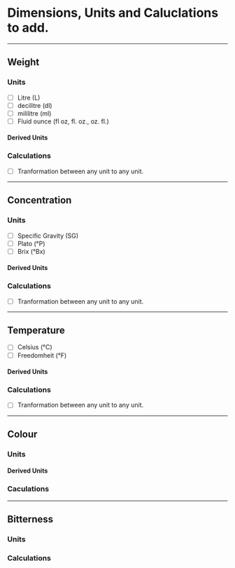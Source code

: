 # Dimensions, Units and Caluclations to add.
---
## Weight
### Units

- [ ] Litre (L)
- [ ] decilitre (dl) 
- [ ] mililitre (ml)
- [ ] Fluid ounce (fl oz, fl. oz., oz. fl.)
#### Derived Units

### Calculations
- [ ] Tranformation between any unit to any unit.
---
## Concentration
### Units
- [ ] Specific Gravity (SG)
- [ ] Plato (&deg;P)
- [ ] Brix (&deg;Bx)

#### Derived Units

### Calculations

- [ ] Tranformation between any unit to any unit.

---
## Temperature

- [ ] Celsius (&deg;C)
- [ ] Freedomheit (&deg;F)

#### Derived Units

### Calculations

- [ ] Tranformation between any unit to any unit.

---
## Colour
### Units
#### Derived Units
### Caculations

---

## Bitterness
### Units
### Calculations
